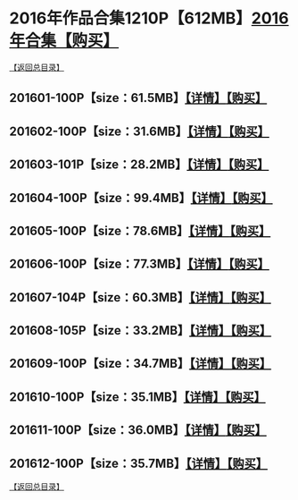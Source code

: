 # 2016年作品合集1210P【612MB】[2016年合集【购买】]()
[【返回总目录】](https://github.com/sxcool1024/WANIMAL#wanimal%E5%8E%9F%E7%89%88%E4%BD%9C%E5%93%81%E5%90%88%E9%9B%86)
## 201601-100P【size：61.5MB】[【详情】](https://github.com/sxcool1024/WANIMAL/tree/master/2016%E5%B9%B4%E4%BD%9C%E5%93%81%E5%90%88%E9%9B%86/201601#2016%E5%B9%B41%E6%9C%88%E5%90%88%E9%9B%86)[【购买】]()
## 201602-100P【size：31.6MB】[【详情】](https://github.com/sxcool1024/WANIMAL/tree/master/2016%E5%B9%B4%E4%BD%9C%E5%93%81%E5%90%88%E9%9B%86/201602#2016%E5%B9%B42%E6%9C%88%E5%90%88%E9%9B%86)[【购买】]()
## 201603-101P【size：28.2MB】[【详情】](https://github.com/sxcool1024/WANIMAL/tree/master/2016%E5%B9%B4%E4%BD%9C%E5%93%81%E5%90%88%E9%9B%86/201603#2016%E5%B9%B43%E6%9C%88%E5%90%88%E9%9B%86)[【购买】]()
## 201604-100P【size：99.4MB】[【详情】](https://github.com/sxcool1024/WANIMAL/tree/master/2016%E5%B9%B4%E4%BD%9C%E5%93%81%E5%90%88%E9%9B%86/201604#2016%E5%B9%B44%E6%9C%88%E5%90%88%E9%9B%86)[【购买】]()
## 201605-100P【size：78.6MB】[【详情】](https://github.com/sxcool1024/WANIMAL/tree/master/2016%E5%B9%B4%E4%BD%9C%E5%93%81%E5%90%88%E9%9B%86/201605#2016%E5%B9%B45%E6%9C%88%E5%90%88%E9%9B%86)[【购买】]()
## 201606-100P【size：77.3MB】[【详情】](https://github.com/sxcool1024/WANIMAL/tree/master/2016%E5%B9%B4%E4%BD%9C%E5%93%81%E5%90%88%E9%9B%86/201606#2016%E5%B9%B46%E6%9C%88%E5%90%88%E9%9B%86)[【购买】]()
## 201607-104P【size：60.3MB】[【详情】](https://github.com/sxcool1024/WANIMAL/tree/master/2016%E5%B9%B4%E4%BD%9C%E5%93%81%E5%90%88%E9%9B%86/201607#2016%E5%B9%B47%E6%9C%88%E5%90%88%E9%9B%86)[【购买】]()
## 201608-105P【size：33.2MB】[【详情】](https://github.com/sxcool1024/WANIMAL/tree/master/2016%E5%B9%B4%E4%BD%9C%E5%93%81%E5%90%88%E9%9B%86/201608#2016%E5%B9%B48%E6%9C%88%E5%90%88%E9%9B%86)[【购买】]()
## 201609-100P【size：34.7MB】[【详情】](https://github.com/sxcool1024/WANIMAL/tree/master/2016%E5%B9%B4%E4%BD%9C%E5%93%81%E5%90%88%E9%9B%86/201609#2016%E5%B9%B49%E6%9C%88%E5%90%88%E9%9B%86)[【购买】]()
## 201610-100P【size：35.1MB】[【详情】](https://github.com/sxcool1024/WANIMAL/tree/master/2016%E5%B9%B4%E4%BD%9C%E5%93%81%E5%90%88%E9%9B%86/201610#2016%E5%B9%B410%E6%9C%88%E5%90%88%E9%9B%86)[【购买】]()
## 201611-100P【size：36.0MB】[【详情】](https://github.com/sxcool1024/WANIMAL/tree/master/2016%E5%B9%B4%E4%BD%9C%E5%93%81%E5%90%88%E9%9B%86/201611#2016%E5%B9%B411%E6%9C%88%E5%90%88%E9%9B%86)[【购买】]()
## 201612-100P【size：35.7MB】[【详情】](https://github.com/sxcool1024/WANIMAL/tree/master/2016%E5%B9%B4%E4%BD%9C%E5%93%81%E5%90%88%E9%9B%86/201612#2016%E5%B9%B412%E6%9C%88%E5%90%88%E9%9B%86)[【购买】]()
[【返回总目录】](https://github.com/sxcool1024/WANIMAL#wanimal%E5%8E%9F%E7%89%88%E4%BD%9C%E5%93%81%E5%90%88%E9%9B%86)
